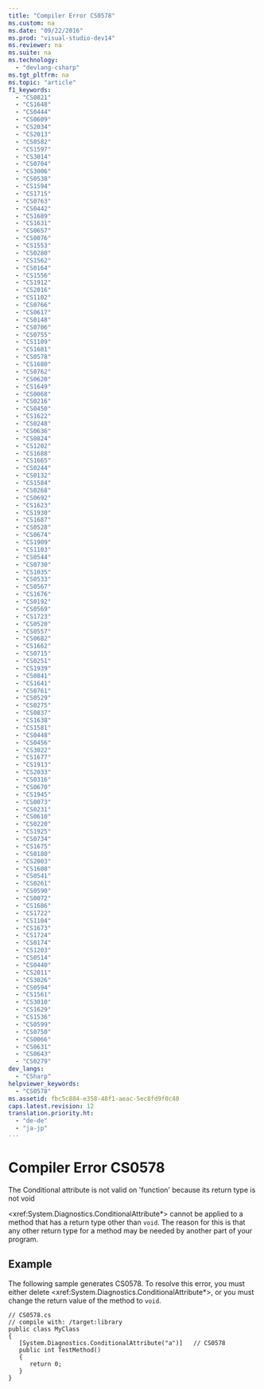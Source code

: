 ```yaml
---
title: "Compiler Error CS0578"
ms.custom: na
ms.date: "09/22/2016"
ms.prod: "visual-studio-dev14"
ms.reviewer: na
ms.suite: na
ms.technology: 
  - "devlang-csharp"
ms.tgt_pltfrm: na
ms.topic: "article"
f1_keywords: 
  - "CS0821"
  - "CS1648"
  - "CS0444"
  - "CS0609"
  - "CS2034"
  - "CS2013"
  - "CS0582"
  - "CS1597"
  - "CS3014"
  - "CS0704"
  - "CS3006"
  - "CS0538"
  - "CS1594"
  - "CS1715"
  - "CS0763"
  - "CS0442"
  - "CS1689"
  - "CS1631"
  - "CS0657"
  - "CS0076"
  - "CS1553"
  - "CS0280"
  - "CS1562"
  - "CS0164"
  - "CS1556"
  - "CS1912"
  - "CS2016"
  - "CS1102"
  - "CS0766"
  - "CS0617"
  - "CS0148"
  - "CS0706"
  - "CS0755"
  - "CS1109"
  - "CS1681"
  - "CS0578"
  - "CS1680"
  - "CS0762"
  - "CS0620"
  - "CS1649"
  - "CS0068"
  - "CS0216"
  - "CS0450"
  - "CS1622"
  - "CS0248"
  - "CS0636"
  - "CS0824"
  - "CS1202"
  - "CS1688"
  - "CS1665"
  - "CS0244"
  - "CS0132"
  - "CS1584"
  - "CS0268"
  - "CS0692"
  - "CS1623"
  - "CS1930"
  - "CS1687"
  - "CS0528"
  - "CS0674"
  - "CS1909"
  - "CS1103"
  - "CS0544"
  - "CS0730"
  - "CS1035"
  - "CS0533"
  - "CS0567"
  - "CS1676"
  - "CS0192"
  - "CS0569"
  - "CS1723"
  - "CS0520"
  - "CS0557"
  - "CS0682"
  - "CS1662"
  - "CS0715"
  - "CS0251"
  - "CS1939"
  - "CS0841"
  - "CS1641"
  - "CS0761"
  - "CS0529"
  - "CS0275"
  - "CS0837"
  - "CS1638"
  - "CS1581"
  - "CS0448"
  - "CS0456"
  - "CS3022"
  - "CS1677"
  - "CS1913"
  - "CS2033"
  - "CS0316"
  - "CS0670"
  - "CS1945"
  - "CS0073"
  - "CS0231"
  - "CS0610"
  - "CS0220"
  - "CS1925"
  - "CS0734"
  - "CS1675"
  - "CS0180"
  - "CS2003"
  - "CS1608"
  - "CS0541"
  - "CS0261"
  - "CS0590"
  - "CS0072"
  - "CS1686"
  - "CS1722"
  - "CS1104"
  - "CS1673"
  - "CS1724"
  - "CS0174"
  - "CS1203"
  - "CS0514"
  - "CS0440"
  - "CS2011"
  - "CS3026"
  - "CS0594"
  - "CS1561"
  - "CS3010"
  - "CS1629"
  - "CS1536"
  - "CS0599"
  - "CS0750"
  - "CS0066"
  - "CS0631"
  - "CS0643"
  - "CS0279"
dev_langs: 
  - "CSharp"
helpviewer_keywords: 
  - "CS0578"
ms.assetid: fbc5c884-e358-48f1-aeac-5ec8fd9f0c40
caps.latest.revision: 12
translation.priority.ht: 
  - "de-de"
  - "ja-jp"
---
```

# Compiler Error CS0578
The Conditional attribute is not valid on 'function' because its return type is not void  
  
 \<xref:System.Diagnostics.ConditionalAttribute*> cannot be applied to a method that has a return type other than `void`. The reason for this is that any other return type for a method may be needed by another part of your program.  
  
## Example  
 The following sample generates CS0578. To resolve this error, you must either delete \<xref:System.Diagnostics.ConditionalAttribute*>, or you must change the return value of the method to `void`.  
  
```  
// CS0578.cs  
// compile with: /target:library  
public class MyClass  
{  
   [System.Diagnostics.ConditionalAttribute("a")]   // CS0578  
   public int TestMethod()  
   {  
      return 0;  
   }  
}  
```
